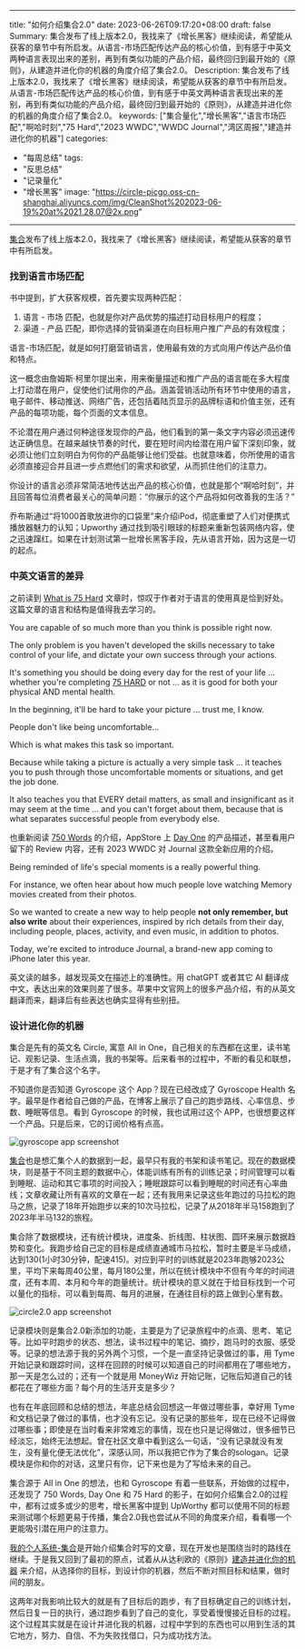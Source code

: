 
---
title: "如何介绍集合2.0"
date: 2023-06-26T09:17:20+08:00
draft: false
Summary: 集合发布了线上版本2.0，我找来了《增长黑客》继续阅读，希望能从获客的章节中有所启发。从语言-市场匹配传达产品的核心价值，到有感于中英文两种语言表现出来的差别，再到有类似功能的产品介绍，最终回归到最开始的《原则》，从建造并进化你的机器的角度介绍了集合2.0。
Description: 集合发布了线上版本2.0，我找来了《增长黑客》继续阅读，希望能从获客的章节中有所启发。从语言-市场匹配传达产品的核心价值，到有感于中英文两种语言表现出来的差别，再到有类似功能的产品介绍，最终回归到最开始的《原则》，从建造并进化你的机器的角度介绍了集合2.0。
keywords: ["集合量化","增长黑客","语言市场匹配","啊哈时刻","75 Hard","2023 WWDC","WWDC Journal","湾区周报","建造并进化你的机器"]
categories:
  - "每周总结"
tags:
  - "反思总结"
  - "记录量化"
  - "增长黑客"
image: "https://circle-picgo.oss-cn-shanghai.aliyuncs.com/img/CleanShot%202023-06-19%20at%2021.28.07@2x.png"
---

[集合](https://t.cmcn.me/app?ref=weekly)发布了线上版本2.0，我找来了《增长黑客》继续阅读，希望能从获客的章节中有所启发。

### 找到语言市场匹配

书中提到，扩大获客规模，首先要实现两种匹配：
1. 语言 - 市场 匹配，也就是你对产品优势的描述打动目标用户的程度；
2. 渠道 - 产品 匹配，即你选择的营销渠道在向目标用户推广产品的有效程度；

语言-市场匹配，就是如何打磨营销语言，使用最有效的方式向用户传达产品价值和特点。

这一概念由詹姆斯·柯里尔提出来，用来衡量描述和推广产品的语言能在多大程度上打动潜在用户，促使他们试用你的产品。涵盖营销活动所有环节中使用的语言，电子邮件、移动推送、网络广告，还包括着陆页显示的品牌标语和价值主张，还有产品的每项功能，每个页面的文本信息。

不论潜在用户通过何种途径发现你的产品，他们看到的第一条文字内容必须迅速传达正确信息。在越来越快节奏的时代，要在短时间内给潜在用户留下深刻印象，就必须让他们立刻明白为何你的产品能够让他们受益。也就意味着，你所使用的语言必须直接迎合并且进一步点燃他们的需求和欲望，从而抓住他们的注意力。

你设计的语言必须非常简洁地传达出产品的核心价值，也就是那个“啊哈时刻”，并且回答每位消费者最关心的简单问题：“你展示的这个产品将如何改善我的生活？”

乔布斯通过“将1000首歌放进你的口袋里”来介绍iPod，彻底重塑了人们对便携式播放器魅力的认知；Upworthy 通过找到吸引眼球的标题来重新包装网络内容，使之迅速蹿红。如果在计划测试第一批增长黑客手段，先从语言开始，因为这是一切的起点。

### 中英文语言的差异

之前读到 [What is 75 Hard](https://cmcn.me/link?target=https://andyfrisella.com/blogs/articles/what-is-75-hard) 文章时，惊叹于作者对于语言的使用真是恰到好处。这篇文章的语言和结构是值得我去学习的。

You are capable of so much more than you think is possible right now.

The only problem is you haven't developed the skills necessary to take control of your life, and dictate your own success through your actions.

It's something you should be doing every day for the rest of your life ... whether you're completing [75 HARD](https://cmcn.me/link?target=https://andyfrisella.com/pages/75hard-info "75 HARD") or not ... as it is good for both your physical AND mental health.

In the beginning, it'll be hard to take your picture ... trust me, I know.

People don't like being uncomfortable...

Which is what makes this task so important.

Because while taking a picture is actually a very simple task ... it teaches you to push through those uncomfortable moments or situations, and get the job done.

It also teaches you that EVERY detail matters, as small and insignificant as it may seem at the time ... and you can't forget about them, because that is what separates successful people from everybody else.

也重新阅读 [750 Words](https://750words.com/) 的介绍，AppStore 上 [Day One](https://apps.apple.com/us/app/day-one-journal-private-diary/id1044867788) 的产品描述，甚至看用户留下的 Review 内容，还有 2023 WWDC 对 Journal 这款全新应用的介绍。

Being reminded of life's special moments is a really powerful thing. 

For instance, we often hear about how much people love watching Memory movies created from their photos. 

So we wanted to create a new way to help people **not only remember, but also write** about their experiences, inspired by rich details from their day, including people, places, activity, and even music, in addition to photos. 

Today, we're excited to introduce Journal, a brand-new app coming to iPhone later this year. 

英文读的越多，越发现英文在描述上的准确性。用 chatGPT 或者其它 AI 翻译成中文，表达出来的效果则差了很多。苹果中文官网上的很多产品介绍，有的从英文翻译而来，翻译后有些表达也确实显得有些别扭。

### 设计进化你的机器

集合是先有的英文名 Circle, 寓意 All in One，自己相关的东西都在这里，读书笔记、观影记录、生活点滴，我的书架等。后来看书的过程中，不断的看见和联想，于是才有了集合这个名字。

不知道你是否知道 Gyroscope 这个 App？现在已经改成了 Gyroscope Health 名字。最早是作者给自己做的产品，在博客上展示了自己的跑步路线、心率信息、步数、睡眠等信息。看到 Gyroscope 的时候，我也试用过这个 APP，也很想要这样一个产品。只是后来，它的订阅价格有点高。

![gyroscope app screenshot](https://circle-picgo.oss-cn-shanghai.aliyuncs.com/img/Pasted%20image%2020230619221328.png)

[集合](https://t.cmcn.me/app)也是想汇集个人的数据到一起，最早只有我的书架和读书笔记。现在的数据模块，则是基于不同主题的数据中心，体能训练有所有的训练记录；时间管理可以看到睡眠、运动和其它事项的时间投入；睡眠跟踪可以看到睡眠的时间还有心率曲线；文章收藏让所有喜欢的文章在一起；还有我用来记录这些年跑过的马拉松的跑马之旅，记录了18年开始跑步以来的10次马拉松，记录了从2018年半马158跑到了2023年半马132的旅程。

集合除了数据模块，还有统计模块，进度条、折线图、柱状图、圆环来展示数据趋势和变化。我跑步给自己定的目标是成绩直通城市马拉松，暂时主要是半马成绩，达到130(1小时30分钟，配速415)。对应到平时的训练就是2023年跑够2023公里，平均下来每周40公里，每月180公里，所以在统计模块中不但有今年的时间进度，还有本周、本月和今年的跑量统计。统计模块的意义就在于给目标找到一个可以量化的指标，可以看到每周、每月的进展，在通往目标的路上做到心里有数。

![circle2.0 app screenshot](https://circle-picgo.oss-cn-shanghai.aliyuncs.com/img/CleanShot%202023-06-19%20at%2021.28.07@2x.png)

记录模块则是集合2.0新添加的功能，主要是为了记录旅程中的点滴、思考、笔记等。比如平时跑步的状态、想法，读书过程中的笔记、摘抄，跑马时的衣服、感受等。记录的想法源于我的另外两个习惯，一个是一直坚持记录做过的事，用 Tyme 开始记录和跟踪时间，这样在回顾的时候可以知道自己的时间都用在了哪些地方，那一天是怎么过的；还有一个就是用 MoneyWiz 开始记账，记账后知道自己的钱都花在了哪些方面？每个月的生活开支是多少？

也有在年底回顾和总结的想法，年底总结会回想这一年做过哪些事，幸好用 Tyme 和文档记录了做过的事情，也才没有忘记。没有记录的那些年，现在已经不记得做过哪些事；即使是在当时看来非常难忘的事情，现在也只是记得做过，很多细节已经淡忘，始终无法想起。曾在社区文章中看到这么一句话，“没有记录就没有发生，没有量化便无法优化”，深感认同，所以我把它作为了集合的sologan。记录模块是你和你的对话，这里只有你，记下来也是为了写给未来的自己。

集合源于 All in One 的想法，也和 Gyroscope 有着一些联系，开始做的过程中，还发现了 750 Words, Day One 和 75 Hard 的影子，在如何介绍集合2.0的过程中，都有过或多或少的思考，增长黑客中提到 UpWorthy 都可以使用不同的标题来测试哪个标题更易于传播，集合2.0我也尝试从不同的角度来介绍，看看哪一个更能吸引潜在用户的注意力。

[我的个人系统-集合](https://hagerhu.com/post/circle-build-your-own-system/)是开始介绍集合时写的文章，现在开发也是围绕当时的路线在继续。于是我又回到了最初的原点，试着从从达利欧的《原则》[建造并进化你的机器](https://hagerhu.com/post/build-and-evolve-your-machine/) 来介绍，从选择你的目标，到设计你的机器，然后不断对照目标和结果，做时间的朋友。

这两年对我影响比较大的就是有了目标后的跑步，有了目标确定自己的训练计划，然后日复一日的执行，通过跑步看到了自己的变化，享受着慢慢接近目标的过程。这个过程其实就是在设计并进化我的机器，过程中学到的东西也可以用到生活的其它地方，努力、自信、不为失败找借口，只为成功找方法。
